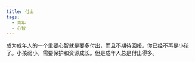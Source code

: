 ```yaml
---
title: 付出
tags:
  - 青年
  - 心智
---
```


成为成年人的一个重要心智就是要多付出，而且不期待回报。你已经不再是小孩了。小孩弱小，需要保护和资源成长。但是成年人总是付出得多。
